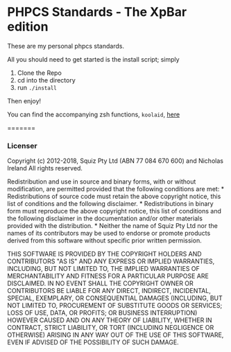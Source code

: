 # PHPCS Standards - The XpBar edition

These are my personal phpcs standards.

All you should need to get started is the install script; simply

1. Clone the Repo
2. cd into the directory
3. run `./install`


Then enjoy!

You can find the accompanying zsh functions, `koolaid`, [here](https://github.com/xp-bar/.files/blob/master/.koolaid)

=======

### Licenser

Copyright (c) 2012-2018, Squiz Pty Ltd (ABN 77 084 670 600) and Nicholas Ireland
All rights reserved.

Redistribution and use in source and binary forms, with or without
modification, are permitted provided that the following conditions are met:
    * Redistributions of source code must retain the above copyright
      notice, this list of conditions and the following disclaimer.
    * Redistributions in binary form must reproduce the above copyright
      notice, this list of conditions and the following disclaimer in the
      documentation and/or other materials provided with the distribution.
    * Neither the name of Squiz Pty Ltd nor the
      names of its contributors may be used to endorse or promote products
      derived from this software without specific prior written permission.

THIS SOFTWARE IS PROVIDED BY THE COPYRIGHT HOLDERS AND CONTRIBUTORS "AS IS" AND
ANY EXPRESS OR IMPLIED WARRANTIES, INCLUDING, BUT NOT LIMITED TO, THE IMPLIED
WARRANTIES OF MERCHANTABILITY AND FITNESS FOR A PARTICULAR PURPOSE ARE
DISCLAIMED. IN NO EVENT SHALL THE COPYRIGHT OWNER OR CONTRIBUTORS BE LIABLE FOR ANY
DIRECT, INDIRECT, INCIDENTAL, SPECIAL, EXEMPLARY, OR CONSEQUENTIAL DAMAGES
(INCLUDING, BUT NOT LIMITED TO, PROCUREMENT OF SUBSTITUTE GOODS OR SERVICES;
LOSS OF USE, DATA, OR PROFITS; OR BUSINESS INTERRUPTION) HOWEVER CAUSED AND
ON ANY THEORY OF LIABILITY, WHETHER IN CONTRACT, STRICT LIABILITY, OR TORT
(INCLUDING NEGLIGENCE OR OTHERWISE) ARISING IN ANY WAY OUT OF THE USE OF THIS
SOFTWARE, EVEN IF ADVISED OF THE POSSIBILITY OF SUCH DAMAGE.
